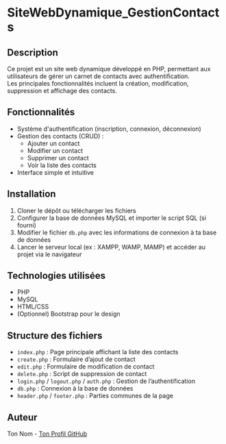 # SiteWebDynamique_GestionContacts

## Description

Ce projet est un site web dynamique développé en PHP, permettant aux utilisateurs de gérer un carnet de contacts avec authentification.  
Les principales fonctionnalités incluent la création, modification, suppression et affichage des contacts.

## Fonctionnalités

- Système d'authentification (inscription, connexion, déconnexion)
- Gestion des contacts (CRUD) :  
  - Ajouter un contact  
  - Modifier un contact  
  - Supprimer un contact  
  - Voir la liste des contacts
- Interface simple et intuitive

## Installation

1. Cloner le dépôt ou télécharger les fichiers  
2. Configurer la base de données MySQL et importer le script SQL (si fourni)  
3. Modifier le fichier `db.php` avec les informations de connexion à ta base de données  
4. Lancer le serveur local (ex : XAMPP, WAMP, MAMP) et accéder au projet via le navigateur  

## Technologies utilisées

- PHP  
- MySQL  
- HTML/CSS  
- (Optionnel) Bootstrap pour le design  

## Structure des fichiers

- `index.php` : Page principale affichant la liste des contacts  
- `create.php` : Formulaire d’ajout de contact  
- `edit.php` : Formulaire de modification de contact  
- `delete.php` : Script de suppression de contact  
- `login.php` / `logout.php` / `auth.php` : Gestion de l’authentification  
- `db.php` : Connexion à la base de données  
- `header.php` / `footer.php` : Parties communes de la page  

## Auteur

Ton Nom - [Ton Profil GitHub](https://github.com/hichamimlahi)
